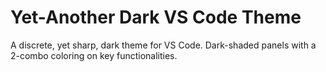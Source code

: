 # Yet-Another Dark VS Code Theme

A discrete, yet sharp, dark theme for VS Code. Dark-shaded panels with a 2-combo coloring on key functionalities.
